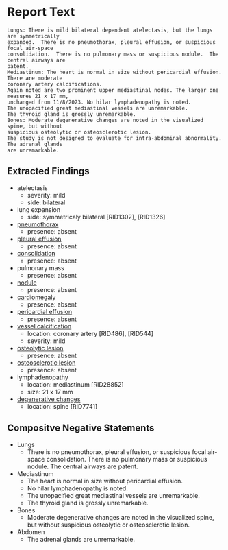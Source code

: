 # Report Text

```text
Lungs: There is mild bilateral dependent atelectasis, but the lungs are symmetrically
expanded.  There is no pneumothorax, pleural effusion, or suspicious focal air-space
consolidation.  There is no pulmonary mass or suspicious nodule.  The central airways are
patent.
Mediastinum: The heart is normal in size without pericardial effusion.  There are moderate
coronary artery calcifications.
Again noted are two prominent upper mediastinal nodes. The larger one measures 21 x 17 mm,
unchanged from 11/8/2023. No hilar lymphadenopathy is noted.
The unopacified great mediastinal vessels are unremarkable.  
The thyroid gland is grossly unremarkable.  
Bones: Moderate degenerative changes are noted in the visualized spine, but without
suspicious osteolytic or osteosclerotic lesion.
The study is not designed to evaluate for intra-abdominal abnormality. The adrenal glands
are unremarkable.
```

## Extracted Findings

- atelectasis
  - severity: mild
  - side: bilateral
- lung expansion
  - side: symmetricaly bilateral \[RID1302\], \[RID1326\]
- [pneumothorax](../../definitions/hood/pneumothorax.md)
  - presence: absent
- [pleural effusion](../../definitions/hood/pleural-effusion.md)
  - presence: absent
- [consolidation](../../definitions/smartreporting/consolidation.txt)
  - presence: absent
- pulmonary mass
  - presence: absent
- [nodule](../../definitions/hood/pulmonary-nodule.md)
  - presence: absent
- [cardiomegaly](../../definitions/upmedic/Cardiomegaly.cde.md)
  - presence: absent
- [pericardial effusion](../../definitions/hood/pericardial-effusion.md)
  - presence: absent
- [vessel calcification](../../definitions/nuance/coronary_artery_calcification.json)
  - location: coronary artery \[RID486\], \[RID544\]
  - severity: mild
- [osteolytic lesion](../../definitions/hood/lytic-lesion.md)
  - presence: absent
- [osteosclerotic lesion](../../definitions/hood/sclerotic-lesion.md)
  - presence: absent
- lymphadenopathy
  - location: mediastinum \[RID28852\]
  - size: 21 x 17 mm
- [degenerative changes](../../definitions/upmedic/DegenerativeChangesThoracicSkeleton.cde.md)
  - location: spine \[RID7741\]

## Compositve Negative Statements

- Lungs
  - There is no pneumothorax, pleural effusion, or suspicious focal air-space
consolidation.  There is no pulmonary mass or suspicious nodule.  The central airways are
patent.
- Mediastinum
  - The heart is normal in size without pericardial effusion.
  - No hilar lymphadenopathy is noted.
  - The unopacified great mediastinal vessels are unremarkable.  
  - The thyroid gland is grossly unremarkable.  
- Bones
  - Moderate degenerative changes are noted in the visualized spine, but without
suspicious osteolytic or osteosclerotic lesion.
- Abdomen
  - The adrenal glands are unremarkable.
